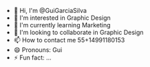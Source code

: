 - 👋 Hi, I'm @GuiGarciaSilva
- 👀 I'm interested in Graphic Design
- 🌱 I'm currently learning Marketing
- 💞️ I'm looking to collaborate in Graphic Design
- 📫 How to contact me 55+14991180153
- 😄 Pronouns: Gui
- ⚡ Fun fact: ...

<!---
GuiGarciaSilva/GuiGarciaSilva is a ✨ special ✨ repository because its `README.md` (this file) appears on your GitHub profile.
You can click the Preview link to take a look at your changes.
--->
